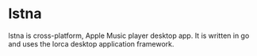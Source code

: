 # lstna

lstna is cross-platform, Apple Music player desktop app. It is written in go and uses the lorca desktop application framework.